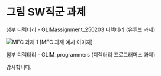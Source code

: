 # 그림 SW직군 과제




첨부 디렉터리 - GLIMassignment_250203 디렉터리 (유튜브 과제)




![MFC 과제 1](https://github.com/user-attachments/assets/78ec4bd7-0851-4b14-9448-dd13fb69d90e)
[MFC 과제 예시 이미지]










첨부 디렉터리 - GLIM_programmers (디렉터리 프로그래머스 과제)




감사합니다.

